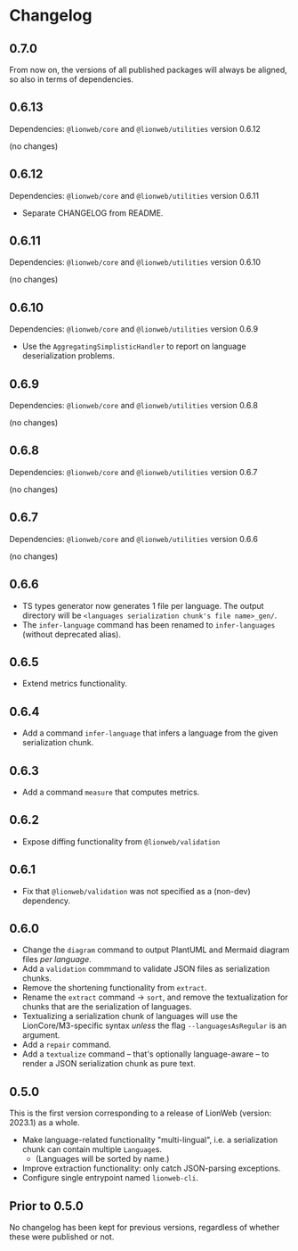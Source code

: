 # Changelog

## 0.7.0

From now on, the versions of all published packages will always be aligned, so also in terms of dependencies.

## 0.6.13

Dependencies: `@lionweb/core` and `@lionweb/utilities` version 0.6.12

(no changes)


## 0.6.12

Dependencies: `@lionweb/core` and `@lionweb/utilities` version 0.6.11

* Separate CHANGELOG from README.


## 0.6.11

Dependencies: `@lionweb/core` and `@lionweb/utilities` version 0.6.10

(no changes)


## 0.6.10

Dependencies: `@lionweb/core` and `@lionweb/utilities` version 0.6.9

* Use the `AggregatingSimplisticHandler` to report on language deserialization problems.


## 0.6.9

Dependencies: `@lionweb/core` and `@lionweb/utilities` version 0.6.8

(no changes)


## 0.6.8

Dependencies: `@lionweb/core` and `@lionweb/utilities` version 0.6.7

(no changes)


## 0.6.7

Dependencies: `@lionweb/core` and `@lionweb/utilities` version 0.6.6

(no changes)


## 0.6.6

* TS types generator now generates 1 file per language.
  The output directory will be `<languages serialization chunk's file name>_gen/`.
* The `infer-language` command has been renamed to `infer-languages` (without deprecated alias).


## 0.6.5

* Extend metrics functionality.


## 0.6.4

* Add a command `infer-language` that infers a language from the given serialization chunk.


## 0.6.3

* Add a command `measure` that computes metrics.


## 0.6.2

* Expose diffing functionality from `@lionweb/validation`


## 0.6.1

* Fix that `@lionweb/validation` was not specified as a (non-dev) dependency.


## 0.6.0

* Change the `diagram` command to output PlantUML and Mermaid diagram files _per language_.
* Add a `validation` commmand to validate JSON files as serialization chunks.
* Remove the shortening functionality from `extract`.
* Rename the `extract` command &rarr; `sort`, and remove the textualization for chunks that are the serialization of languages.
* Textualizing a serialization chunk of languages will use the LionCore/M3-specific syntax _unless_ the flag `--languagesAsRegular` is an argument.
* Add a `repair` command.
* Add a `textualize` command – that's optionally language-aware – to render a JSON serialization chunk as pure text.


## 0.5.0

This is the first version corresponding to a release of LionWeb (version: 2023.1) as a whole.

* Make language-related functionality "multi-lingual", i.e. a serialization chunk can contain multiple `Language`s.
    * (Languages will be sorted by name.)
* Improve extraction functionality: only catch JSON-parsing exceptions.
* Configure single entrypoint named `lionweb-cli`.


## Prior to 0.5.0

No changelog has been kept for previous versions, regardless of whether these were published or not.

